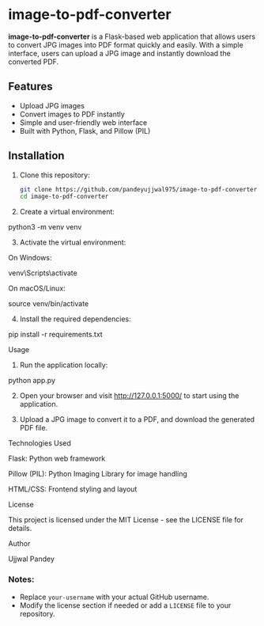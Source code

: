 # image-to-pdf-converter

**image-to-pdf-converter** is a Flask-based web application that allows users to convert JPG images into PDF format quickly and easily. With a simple interface, users can upload a JPG image and instantly download the converted PDF.

## Features
- Upload JPG images
- Convert images to PDF instantly
- Simple and user-friendly web interface
- Built with Python, Flask, and Pillow (PIL)

## Installation

1. Clone this repository:

   ```bash
   git clone https://github.com/pandeyujjwal975/image-to-pdf-converter.git
   cd image-to-pdf-converter

2. Create a virtual environment:

python3 -m venv venv


3. Activate the virtual environment:

On Windows:

venv\Scripts\activate

On macOS/Linux:

source venv/bin/activate



4. Install the required dependencies:

pip install -r requirements.txt



Usage

1. Run the application locally:

python app.py


2. Open your browser and visit http://127.0.0.1:5000/ to start using the application.


3. Upload a JPG image to convert it to a PDF, and download the generated PDF file.



Technologies Used

Flask: Python web framework

Pillow (PIL): Python Imaging Library for image handling

HTML/CSS: Frontend styling and layout


License

This project is licensed under the MIT License - see the LICENSE file for details.

Author

Ujjwal Pandey


### Notes:
- Replace `your-username` with your actual GitHub username.
- Modify the license section if needed or add a `LICENSE` file to your repository.

